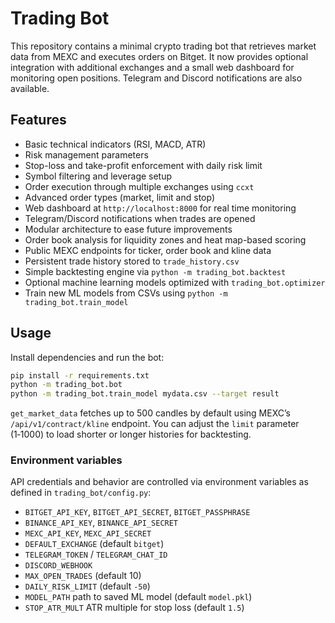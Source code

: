 # Trading Bot

This repository contains a minimal crypto trading bot that retrieves market data from MEXC and executes orders on Bitget.
It now provides optional integration with additional exchanges and a small web
dashboard for monitoring open positions. Telegram and Discord notifications are
also available.

## Features

- Basic technical indicators (RSI, MACD, ATR)
- Risk management parameters
- Stop-loss and take-profit enforcement with daily risk limit
- Symbol filtering and leverage setup
- Order execution through multiple exchanges using `ccxt`
- Advanced order types (market, limit and stop)
- Web dashboard at `http://localhost:8000` for real time monitoring
- Telegram/Discord notifications when trades are opened
- Modular architecture to ease future improvements
- Order book analysis for liquidity zones and heat map-based scoring
- Public MEXC endpoints for ticker, order book and kline data
- Persistent trade history stored to `trade_history.csv`
- Simple backtesting engine via `python -m trading_bot.backtest`
- Optional machine learning models optimized with `trading_bot.optimizer`
- Train new ML models from CSVs using `python -m trading_bot.train_model`

## Usage

Install dependencies and run the bot:

```bash
pip install -r requirements.txt
python -m trading_bot.bot
python -m trading_bot.train_model mydata.csv --target result
```

`get_market_data` fetches up to 500 candles by default using MEXC’s
`/api/v1/contract/kline` endpoint. You can adjust the `limit` parameter (1‑1000)
to load shorter or longer histories for backtesting.

### Environment variables

API credentials and behavior are controlled via environment variables as
defined in `trading_bot/config.py`:

- `BITGET_API_KEY`, `BITGET_API_SECRET`, `BITGET_PASSPHRASE`
- `BINANCE_API_KEY`, `BINANCE_API_SECRET`
- `MEXC_API_KEY`, `MEXC_API_SECRET`
- `DEFAULT_EXCHANGE` (default `bitget`)
- `TELEGRAM_TOKEN` / `TELEGRAM_CHAT_ID`
- `DISCORD_WEBHOOK`
- `MAX_OPEN_TRADES` (default 10)
- `DAILY_RISK_LIMIT` (default `-50`)
- `MODEL_PATH` path to saved ML model (default `model.pkl`)
- `STOP_ATR_MULT` ATR multiple for stop loss (default `1.5`)

